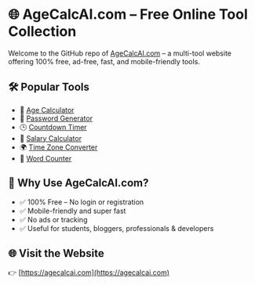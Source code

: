 # 🌐 AgeCalcAI.com – Free Online Tool Collection

Welcome to the GitHub repo of [AgeCalcAI.com](https://agecalcai.com) – a multi-tool website offering 100% free, ad-free, fast, and mobile-friendly tools.

## 🛠️ Popular Tools
- 📅 [Age Calculator](https://agecalcai.com/tools/age-calculator.html)
- 🔐 [Password Generator](https://agecalcai.com/tools/password-generator.html)
- 🕒 [Countdown Timer](https://agecalcai.com/tools/countdown-timer.html)
- 🧮 [Salary Calculator](https://agecalcai.com/tools/salary-calculator.html)
- 🌍 [Time Zone Converter](https://agecalcai.com/tools/timezone-converter.html)
- 📝 [Word Counter](https://agecalcai.com/tools/word-counter.html)

## 🎯 Why Use AgeCalcAI.com?
- ✅ 100% Free – No login or registration
- ✅ Mobile-friendly and super fast
- ✅ No ads or tracking
- ✅ Useful for students, bloggers, professionals & developers

## 🌐 Visit the Website
👉 [https://agecalcai.com](https://agecalcai.com)
